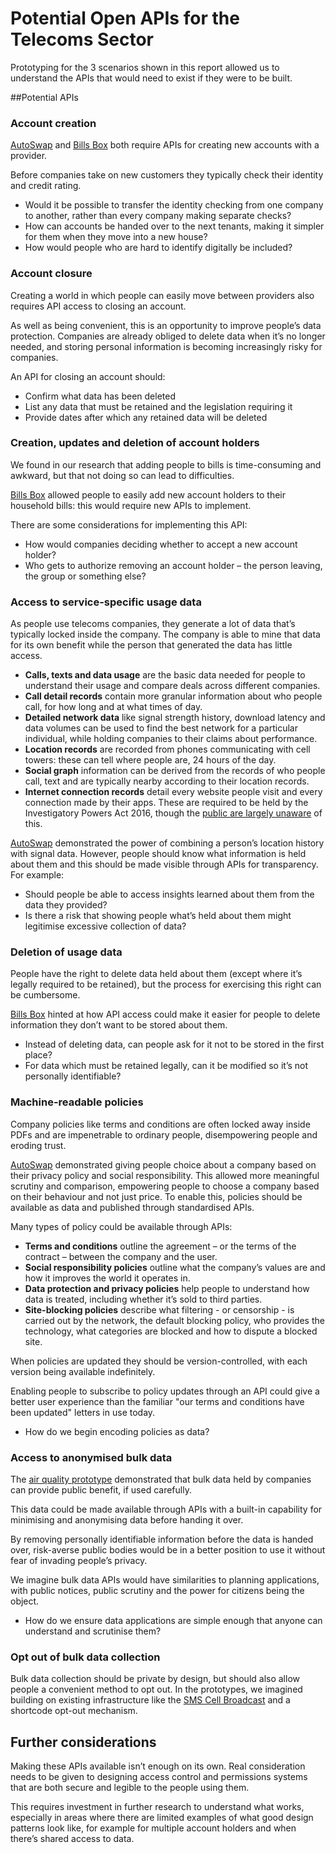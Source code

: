 # Potential Open APIs for the Telecoms Sector

Prototyping for the 3 scenarios shown in this report allowed us to understand the APIs that would need to exist if they were to be built.

##Potential APIs

### Account creation

[AutoSwap](/scenario-1-choosing-the-best-mobile-network-operator) and [Bills Box](/scenario-2-managing-utility-bills-in-a-shared-household) both require APIs for creating new accounts with a provider.

Before companies take on new customers they typically check their identity and credit rating.

* Would it be possible to transfer the identity checking from one company to another, rather than every company making separate checks?
* How can accounts be handed over to the next tenants, making it simpler for them when they move into a new house?
* How would people who are hard to identify digitally be included?


### Account closure

Creating a world in which people can easily move between providers also requires API access to closing an account.

As well as being convenient, this is an opportunity to improve people&rsquo;s data protection. Companies are already obliged to delete data when it&rsquo;s no longer needed, and storing personal information is becoming increasingly risky for companies.

An API for closing an account should:

* Confirm what data has been deleted
* List any data that must be retained and the legislation requiring it
* Provide dates after which any retained data will be deleted


### Creation, updates and deletion of account holders

We found in our research that adding people to bills is time-consuming and awkward, but that not doing so can lead to difficulties.

[Bills Box](/scenario-2-managing-utility-bills-in-a-shared-household)  allowed people to easily add new account holders to their household bills: this would require new APIs to implement.

There are some considerations for implementing this API:

* How would companies deciding whether to accept a new account holder?
* Who gets to authorize removing an account holder – the person leaving, the group or something else?


### Access to service-specific usage data

As people use telecoms companies, they generate a lot of data that’s typically locked inside the company. The company is able to mine that data for its own benefit while the person that generated the data has little access.

* **Calls, texts and data usage** are the basic data needed for people to understand their usage and compare deals across different companies.
* **Call detail records** contain more granular information about who people call, for how long and at what times of day.
* **Detailed network data** like signal strength history, download latency and data volumes can be used to find the best network for a particular individual, while holding companies to their claims about performance.
* **Location records** are recorded from phones communicating with cell towers: these can tell where people are, 24 hours of the day.
* **Social graph** information can be derived from the records of who people call, text and are typically nearby according to their location records.
* **Internet connection records** detail every website people visit and every connection made by their apps. These are required to be held by the Investigatory Powers Act 2016, though the [public are largely unaware](https://www.independent.co.uk/life-style/gadgets-and-tech/news/snoopers-charter-investigatory-powers-bill-government-online-surveillance-majority-uk-unaware-a7749851.html) of this.

[AutoSwap](/scenario-1-choosing-the-best-mobile-network-operator) demonstrated the power of combining a person’s location history with signal data. However, people should know what information is held about them and this should be made visible through APIs for transparency. For example:

- Should people be able to access insights learned about them from the data they provided?
- Is there a risk that showing people what&rsquo;s held about them might legitimise excessive collection of data?

### Deletion of usage data

People have the right to delete data held about them (except where it&rsquo;s legally required to be retained), but the process for exercising this right can be cumbersome.

[Bills Box](/scenario-2-managing-utility-bills-in-a-shared-household) hinted at how API access could make it easier for people to delete information they don&rsquo;t want to be stored about them.

- Instead of deleting data, can people ask for it not to be stored in the first place?
- For data which must be retained legally, can it be modified so it&rsquo;s not personally identifiable?

### Machine-readable policies

Company policies like terms and conditions are often locked away inside PDFs and are impenetrable to ordinary people, disempowering people and eroding trust.

[AutoSwap](/scenario-1-choosing-the-best-mobile-network-operator) demonstrated giving people choice about a company based on their privacy policy and social responsibility. This allowed more meaningful scrutiny and comparison, empowering people to choose a company based on their behaviour and not just price.
To enable this, policies should be available as data and published through standardised APIs.

Many types of policy could be available through APIs:

* **Terms and conditions** outline the agreement – or the terms of the contract – between the company and the user.
* **Social responsibility policies** outline what the company’s values are and how it improves the world it operates in.
* **Data protection and privacy policies** help people to understand how data is treated, including whether it’s sold to third parties.
* **Site-blocking policies** describe what filtering - or censorship - is carried out by the network, the default blocking policy, who provides the technology, what categories are blocked and how to dispute a blocked site.

When policies are updated they should be version-controlled, with each version being available indefinitely.

Enabling people to subscribe to policy updates through an API could give a better user experience than the familiar "our terms and conditions have been updated" letters in use today.

* How do we begin encoding policies as data?

### Access to anonymised bulk data

The [air quality prototype](/scenario-3-improving-a-citys-air-quality-using-bulk-location-data-from-mobile-phones) demonstrated that bulk data held by companies can provide public benefit, if used carefully.

This data could be made available through APIs with a built-in capability for minimising and anonymising data before handing it over.

By removing personally identifiable information before the data is handed over, risk-averse public bodies would be in a better position to use it without fear of invading people’s privacy.

We imagine bulk data APIs would have similarities to planning applications, with public notices, public scrutiny and the power for citizens being the object.


* How do we ensure data applications are simple enough that anyone can understand and scrutinise them?

### Opt out of bulk data collection

Bulk data collection should be private by design, but should also allow people a convenient method to opt out. In the prototypes, we imagined building on existing infrastructure like the [SMS Cell Broadcast](https://en.wikipedia.org/wiki/Cell_Broadcast) and a shortcode opt-out mechanism.

## Further considerations

Making these APIs available isn’t enough on its own. Real consideration needs to be given to designing access control and permissions systems that are both secure and legible to the people using them.

This requires investment in further research to understand what works, especially in areas where there are limited examples of what good design patterns look like, for example for multiple account holders and when there’s shared access to data.

